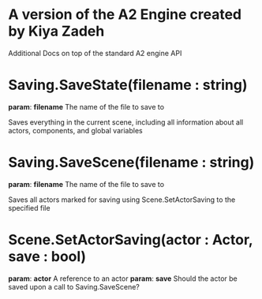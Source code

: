 # A version of the A2 Engine created by Kiya Zadeh

Additional Docs on top of the standard A2 engine API

# Saving.SaveState(filename : string)

**param**: **filename** The name of the file to save to

Saves everything in the current scene, including all information about all actors, components, and global variables

# Saving.SaveScene(filename : string)

**param**: **filename** The name of the file to save to

Saves all actors marked for saving using Scene.SetActorSaving to the specified file

# Scene.SetActorSaving(actor : Actor, save : bool)

**param**: **actor** A reference to an actor
**param**: **save** Should the actor be saved upon a call to Saving.SaveScene?

